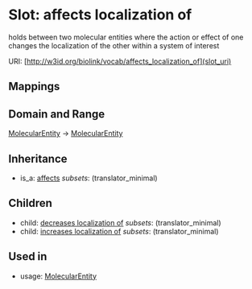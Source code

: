 # Slot: affects localization of


holds between two molecular entities where the action or effect of one changes the localization of the other within a system of interest

URI: [http://w3id.org/biolink/vocab/affects_localization_of](slot_uri)
## Mappings

## Domain and Range

[MolecularEntity](MolecularEntity.md) -> [MolecularEntity](MolecularEntity.md)
## Inheritance

 *  is_a: [affects](affects.md) *subsets*: (translator_minimal)
## Children

 *  child: [decreases localization of](decreases_localization_of.md) *subsets*: (translator_minimal)
 *  child: [increases localization of](increases_localization_of.md) *subsets*: (translator_minimal)
## Used in

 *  usage: [MolecularEntity](MolecularEntity.md)
